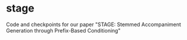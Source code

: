 # stage
Code and checkpoints for our paper "STAGE: Stemmed Accompaniment Generation through Prefix-Based Conditioning"

